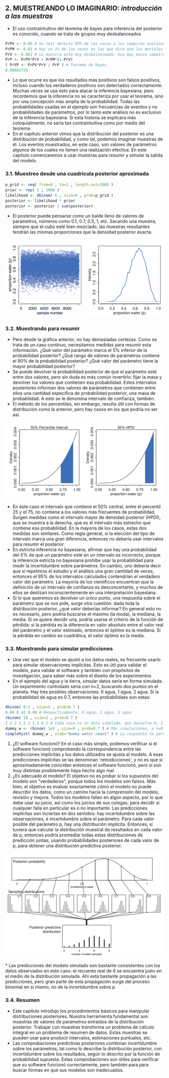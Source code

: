 ## 2. MUESTREANDO LO IMAGINARIO: *introducción a las muestras*

* El uso contraintuitivo del teorema de bayes para inferencia del posterior es conocido, cuando se trata de grupos muy desbalanceados
``` r
PrPV <- 0.95 # Un test detecta 95% de las veces a los vampiros analizando la sangre
PrPM <- 0.01 # Hay un 1% de las veces en las que dice que los mortales son vampiros, errando el diagnóstico
PrV <- 0.001 # La muestra está muy desbalanceada: hay muy pocos vampiros
PrP <- PrPV*PrV + PrPM*(1-PrV)
( PrVP <- PrPV*PrV / PrP ) # Teorema de bayes
0.08683729
```
* Lo que ocurre es que los resultados más positivos son falsos positivos, incluso cuando los verdaderos positivos son detectados correctamente. Muchas veces se usa esto para atacar la inferencia bayesiana, pero recordemos que la inferencia no se caracteriza por usar el teorema, sino por una concepción más amplia de la probabilidad. Todas las probabilidades usadas en el ejemplo son frecuencias de eventos y no probabilidades de parámetros, por lo tanto este análisis no es exclusivo de la inferencia bayesiana. Si esta historia se explicara más coloquialmente, no sería tan contraintuitiva como por medio del teorema.
* En el capítulo anterior vimos que la distribución del posterior es una distribución de probabilidad, y como tal, podemos imaginar muestras de él. Los eventos muestrados, en este caso, son valores de parámetros algunos de los cuales no tienen una realización efectiva. En este capítulo comenzaremos a usar muestras para resumir y simular la salida del modelo.

### 3.1. Muestreo desde una cuadrícula posterior aproximada
``` r
p_grid <- seq( from=0 , to=1 , length.out=1000 )
prior <- rep( 1 , 1000 )
likelihood <- dbinom( 6 , size=9 , prob=p_grid )
posterior <- likelihood * prior
posterior <- posterior / sum(posterior)
```
* El posterior puede pensarse como un balde lleno de valores de parámetros, números como 0.1, 0.7, 0.5, 1, etc. Sacando una muestra, siempre que el cubo esté bien mezclado, las muestras resultantes tendrán las mismas proporciones que la densidad posterior exacta.
<p align="center"> <img src="https://github.com/fedefliguer/books/blob/master/SR-images/2.3.png"> </p>

### 3.2. Muestrando para resumir
* Pero desde la gráfica anterior, no hay demasiadas certezas. Como se trata de un caso continuo, necesitamos medidas para resumir esta información. ¿Qué valor del parámetro marca el 5% inferior de la probabilidad posterior? ¿Qué rango de valores de parámetros contiene el 90% de la probabilidad posterior? ¿Qué valor del parámetro tiene la mayor probabilidad posterior?
* Se puede devolver la probabilidad posterior de que el parámetro esté entre dos valores, pero sin duda es más común invertirlo: fijar la masa y devolver los valores que contienen esa probabilidad. Estos intervalos posteriores informan dos valores de parámetros que contienen entre ellos una cantidad específica de probabilidad posterior, una masa de probabilidad. A esto se le denomina intervalo de confianza, también.
* El método de los percentiles, sin embargo, resulta útil con formas de distribución como la anterior, pero hay casos en los que podría no ser así.
<p align="center"> <img src="https://github.com/fedefliguer/books/blob/master/SR-images/2.4.png"> </p>

* En este caso el intervalo que contiene el 50% central, entre el percentil 25 y el 75, no contiene a los valores más frecuentes de probabilidad. Surgen medidas como el intervalo mayor de densidad posterior (HPDI), que se muestra a la derecha, que es el intervalo más estrecho que contiene esa probabilidad. En la mayoría de los casos, estas dos medidas son similares. Como regla general, si la elección del tipo de intervalo marca una gran diferencia, entonces no debería usar intervalos para resumir el posterior.
* En estricta inferencia no bayesiana, afirmar que hay una probabilidad del X% de que un parámetro esté en un intervalo es incorrecto, porque la inferencia estricta no bayesiana prohíbe usar la probabilidad para medir la incertidumbre sobre parámetros. En cambio, uno debería decir que si repetimos el estudio y el análisis una gran cantidad de veces, entonces el 95% de los intervalos calculados contendrían el verdadero valor del parámetro. La mayoría de los científicos encuentran que la definición de un intervalo de confianza es desconcertante, y muchos de ellos se deslizan inconscientemente en una interpretación bayesiana.
* Si lo que queremos es devolver un único punto, una respuesta sobre el parámetro que se nos pide, surge otra cuestión: dada toda la distribución posterior, ¿qué valor deberías informar? En general esto no es necesario, pero podría buscarse el máximo (la moda), la mediana, la media. Si se quiere decidir una, podría usarse el criterio de la función de pérdida: si la pérdida es la diferencia en valor absoluto entre el valor real del parámetro y el valor estimado, entonces el óptimo es la mediana. Si la pérdida en cambio es cuadrática, el valor óptimo es la media.

### 3.3. Muestrando para simular predicciones
* Una vez que el modelo se ajustó a los datos reales, es frecuente usarlo para simular observaciones implícitas. Esto es útil para validar el modelo, para validar el software y también con propósitos de investigación, para saber más sobre el diseño de los experimentos.
* En el ejemplo del agua y la tierra, simular datos sería en forma simulada. Un experimento controlado sería con n=2, buscando dos puntos en el planeta. Hay tres posibles observaciones: 0 agua, 1 agua, 2 agua. Si la probabilidad de agua es 0.7, entonces las probabilidaes son estas:
``` r
dbinom( 0:2 , size=2 , prob=0.7 )
0.09 0.42 0.49 # Respectivamente, 0 agua, 1 agua, 2 agua
rbinom( 10 , size=2 , prob=0.7 )
2 2 2 1 2 1 1 1 0 2 # Cada caso es un dato simulado, que devuelve 0, 1 o 2.
dummy_w <- rbinom( 1e5 , size=9 , prob=0.7 ) # Más simulaciones, y n=9 es el experimento que hemos hecho 
simplehist( dummy_w , xlab="dummy water count" ) # La respuesta se parece a lo que vimos antes
```
1. ¿El software funcionó? En el caso más simple, podemos verificar si el software funcionó comprobando la correspondencia entre las predicciones implícitas y los datos utilizados se ajusta al modelo. A esas predicciones implícitas se las denominan 'retrodicciones', y no es que si aproximadamente coinciden entonces el software funcionó, pero si son muy distintas posiblemente haya hecho algo mal.
2. ¿Es adecuado el modelo?  El objetivo no es probar si los supuestos del modelo son "verdaderos", porque todos los modelos son falsos. Más bien, el objetivo es evaluar exactamente cómo el modelo no puede describir los datos, como un camino hacia la comprensión del modelo, revisión y mejora. Todos los modelos fallan en algún aspecto, por lo que debe usar su juicio, así como los juicios de sus colegas, para decidir si cualquier falla en particular es o no importante. Las predicciones implícitas son inciertas en dos sentidos: hay incertidumbre sobre las observaciones, e incertidumbre sobre el parámetro. Para cada valor posible del parámetro p, hay una distribución implícita. Entonces, si tuviera que calcular la distribución muestral de resultados en cada valor de p, entonces podría promediar todas estas distribuciones de predicción juntas, usando probabilidades posteriores de cada valor de p, para obtener una distribución predictiva posterior.
<p align="center"> <img src="https://github.com/fedefliguer/books/blob/master/SR-images/3.3.png"> </p>
* Las predicciones del modelo simulado son bastante consistentes con los datos observados en este caso: el recuento real de 6 se encuentra justo en el medio de la distribución simulada. Ahi esta bastante propagación a las predicciones, pero gran parte de esta propagación surge del proceso binomial en sí mismo, no de la incertidumbre sobre p.

### 3.4. Resumen
* Este capítulo introdujo los procedimientos básicos para manipular distribuciones posteriores. Nuestra herramienta fundamental son muestras de valores de parámetros extraídos de la distribución posterior. Trabajar con muestras transforma un problema de cálculo integral en un problema de resumen de datos. Estas muestras se pueden usar para producir intervalos, estimaciones puntuales, etc.
* Las comprobaciones predictivas posteriores combinan incertidumbre sobre los parámetros, tal como lo describe la distribución posterior, con incertidumbre sobre los resultados, según lo descrito por la función de probabilidad supuesta. Estas comprobaciones son útiles para verificar que su software funcionó correctamente, pero también para para buscar formas en que sus modelos son inadecuados.
